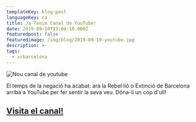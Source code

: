 ```yaml
---
templateKey: blog-post
languageKey: ca
title: Ja Tenim Canal de YouTube!
date: 2019-09-10T15:04:10.000Z
featuredpost: false
featuredimage: /img/blog/2019-09-10-youtube.jpg
description: >-
tags:
  - xrbarcelona
---
```


![Nou canal de youtube](/img/blog/2019-09-10-youtube.jpg)

El temps de la negació ha acabat: ara la Rebel·lió o Extinció de Barcelona arriba a YouTube per fer sentir la seva veu. Dóna-li un cop d'ull!

## [Visita el canal!](https://www.youtube.com/channel/UCBnq8mEEDZ4Cs1-exn_HPFg)
